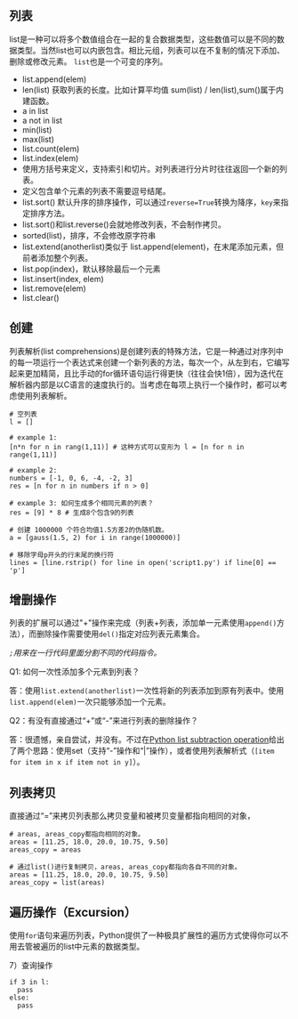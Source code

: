 ## 列表

list是一种可以将多个数值组合在一起的复合数据类型，这些数值可以是不同的数据类型。当然list也可以内嵌包含。相比元组，列表可以在不复制的情况下添加、删除或修改元素。 `list`也是一个可变的序列。

- list.append(elem)
- len(list) 获取列表的长度。比如计算平均值 sum(list) / len(list),sum()属于内建函数。
- a in list
- a not in list
- min(list)
- max(list)
- list.count(elem)
- list.index(elem)
- 使用方括号来定义，支持索引和切片。对列表进行分片时往往返回一个新的列表。
- 定义包含单个元素的列表不需要逗号结尾。
- list.sort() 默认升序的排序操作，可以通过`reverse=True`转换为降序，`key`来指定排序方法。
- list.sort()和list.reverse()会就地修改列表，不会制作拷贝。
- sorted(list)，排序，不会修改原字符串
- list.extend(anotherlist)类似于 list.append(element)，在末尾添加元素，但前者添加整个列表。
- list.pop(index)，默认移除最后一个元素
- list.insert(index, elem)
- list.remove(elem)
- list.clear()



## 创建

列表解析(list comprehensions)是创建列表的特殊方法，它是一种通过对序列中的每一项运行一个表达式来创建一个新列表的方法，每次一个，从左到右，它编写起来更加精简，且比手动的for循环语句运行得更快（往往会快1倍），因为迭代在解析器内部是以C语言的速度执行的。当考虑在每项上执行一个操作时，都可以考虑使用列表解析。

```
# 空列表
l = []

# example 1:
[n*n for n in rang(1,11)] # 这种方式可以变形为 l = [n for n in range(1,11)]

# example 2:
numbers = [-1, 0, 6, -4, -2, 3]
res = [n for n in numbers if n > 0]

# example 3: 如何生成多个相同元素的列表？
res = [9] * 8 # 生成8个包含9的列表

# 创建 1000000 个符合均值1.5方差2的伪随机数。
a = [gauss(1.5, 2) for i in range(1000000)]

# 移除字母p开头的行末尾的换行符
lines = [line.rstrip() for line in open('script1.py') if line[0] == 'p']
```

## 增删操作

列表的扩展可以通过"+"操作来完成（列表+列表，添加单一元素使用`append()`方法），而删除操作需要使用`del()`指定对应列表元素集合。

*`;`用来在一行代码里面分割不同的代码指令。*

Q1: 如何一次性添加多个元素到列表？

答：使用`list.extend(anotherlist)`一次性将新的列表添加到原有列表中。使用`list.append(elem)`一次只能够添加一个元素。

Q2：有没有直接通过“+”或“-”来进行列表的删除操作？

答：很遗憾，亲自尝试，并没有。不过在[Python list subtraction operation](https://stackoverflow.com/questions/3428536/python-list-subtraction-operation)给出了两个思路：使用set（支持“-”操作和“|”操作），或者使用列表解析式（`[item for item in x if item not in y]`）。


## 列表拷贝

直接通过“=”来拷贝列表那么拷贝变量和被拷贝变量都指向相同的对象，

```
# areas, areas_copy都指向相同的对象。
areas = [11.25, 18.0, 20.0, 10.75, 9.50]
areas_copy = areas

# 通过list()进行复制拷贝，areas, areas_copy都指向各自不同的对象。
areas = [11.25, 18.0, 20.0, 10.75, 9.50]
areas_copy = list(areas)

```

## 遍历操作（Excursion）

使用`for`语句来遍历列表，Python提供了一种极具扩展性的遍历方式使得你可以不用去管被遍历的list中元素的数据类型。



7）查询操作

```
if 3 in l:
  pass
else:
  pass
```
